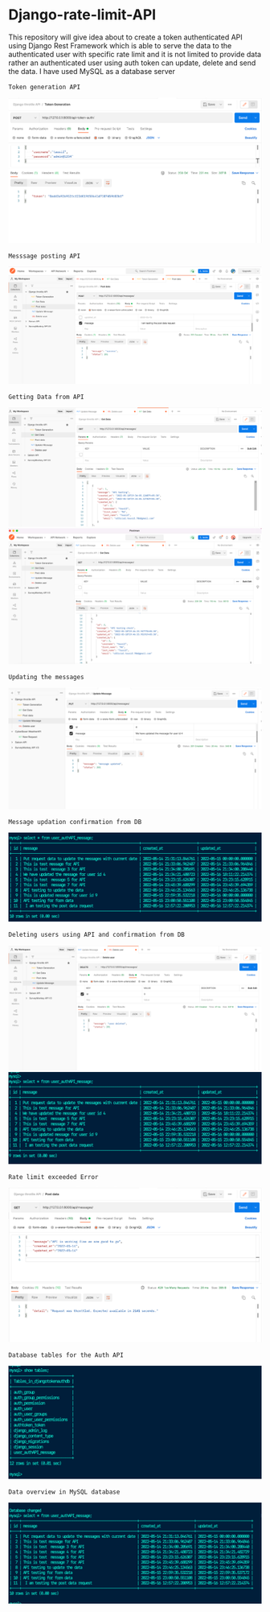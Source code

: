# Django-rate-limit-API

This repository will give idea about to create a token authenticated API using Django
Rest Framework which is able to serve the data to the authenticated user with specific 
rate limit and it is not limited to provide data rather an authenticated user using 
auth token can update, delete and send the data. I have used MySQL as a database server


```
Token generation API
```
<img src="https://github.com/codingf3ver/Images/blob/main/Django%20rate%20limit%20API/token.png" style="height:200px, width:400px" >
<br>

```
Messsage posting API
```
<img src="https://github.com/codingf3ver/Images/blob/main/Django%20rate%20limit%20API/post-data.png" style="height:200px, width:400px" >
<br>

```
Getting Data from API
```
<img src="https://github.com/codingf3ver/Images/blob/main/Django%20rate%20limit%20API/get-data1.png" style="height:200px, width:400px" >
<br>

<img src="https://github.com/codingf3ver/Images/blob/main/Django%20rate%20limit%20API/get-data2.png" style="height:200px, width:400px" >
<br>

```
Updating the messages 
```
<img src="https://github.com/codingf3ver/Images/blob/main/Django%20rate%20limit%20API/update.png" style="height:200px, width:400px" >
<br>

```
Message updation confirmation from DB
```
<img src="https://github.com/codingf3ver/Images/blob/main/Django%20rate%20limit%20API/updatedb.png" style="height:200px, width:400px" >
<br>

```
Deleting users using API and confirmation from DB
```
<img src="https://github.com/codingf3ver/Images/blob/main/Django%20rate%20limit%20API/delete.png" style="height:200px, width:400px" >
<br>
<img src="https://github.com/codingf3ver/Images/blob/main/Django%20rate%20limit%20API/deletedb.png" style="height:200px, width:400px" >
<br>



```
Rate limit exceeded Error
```
<img src="https://github.com/codingf3ver/Images/blob/main/Django%20rate%20limit%20API/rate-limit.png" style="height:200px, width:400px" >
<br>

```
Database tables for the Auth API
```
<img src="https://github.com/codingf3ver/Images/blob/main/Django%20rate%20limit%20API/db1.png" style="height:200px, width:400px" >
<br>

```
Data overview in MySQL database
```
<img src="https://github.com/codingf3ver/Images/blob/main/Django%20rate%20limit%20API/db2.png" style="height:200px, width:400px" >
<br>



















